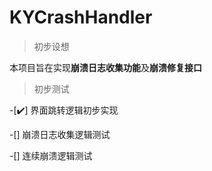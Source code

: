 # KYCrashHandler

> 初步设想

本项目旨在实现**崩溃日志收集功能**及**崩溃修复接口**

> 初步测试

-[✔️] 界面跳转逻辑初步实现

-[] 崩溃日志收集逻辑测试

-[] 连续崩溃逻辑测试
